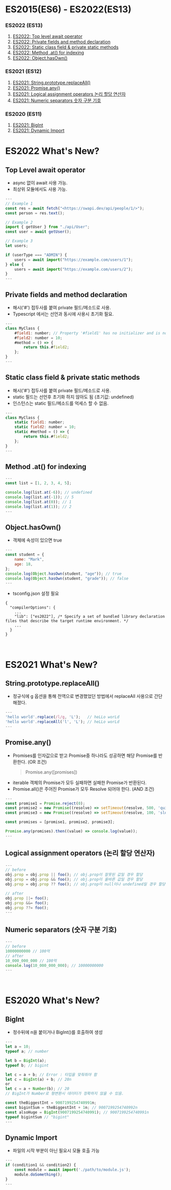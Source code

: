 # ES2015(ES6) - ES2022(ES13)

### ES2022 (ES13)

1. [ES2022: Top level await operator](#Top-Level-await-operator)
2. [ES2022: Private fields and method declaration](#Private-fields-and-method-declaration)
3. [ES2022: Static class field & private static methods](#Static-class-field--private-static-methods)
4. [ES2022: Method .at() for indexing](#Method-at-for-indexing)
5. [ES2022: Object.hasOwn()](#Objecthasown)

### ES2021 (ES12)

1. [ES2021: String.prototype.replaceAll()](#Stringprototypereplaceall)
2. [ES2021: Promise.any()](#Promiseany)
3. [ES2021: Logical assignment operators 논리 할당 연산자](#Logical-assignment-operators-논리-할당-연산자)
4. [ES2021: Numeric separators 숫자 구분 기호](#Numeric-separators-숫자-구분-기호)

### ES2020 (ES11)

1. [ES2021: BigInt](#BigInt)
1. [ES2021: Dynamic Import](#Dynamic-Import)
   <br>

# ES2022 What's New?

## Top Level await operator

-   async 없이 await 사용 가능.
-   최상위 모듈에서도 사용 가능.

```javascript
---
// Example 1
const res = await fetch("<https://swapi.dev/api/people/1/>");
const person = res.text();

// Example 2
import { getUser } from "./api/User";
const user = await getUser();

// Example 3
let users;

if (userType === "ADMIN") {
    users = await import("https://example.com/users/1");
} else {
    users = await import("https://example.com/users/2");
}
---
```

## Private fields and method declaration

-   해시('#') 접두사를 붙여 private 필드/메소드로 사용.
-   Typescript 에서는 선언과 동시에 사용시 초기화 필요.

```javascript
---
class MyClass {
    #field1: number; // Property '#field1' has no initializer and is not definitely assigned in the constructor.
    #field2: number = 10;
    #method = () => {
        return this.#field2;
    };
}
---
```

## Static class field & private static methods

-   해시('#') 접두사를 붙여 private 필드/메소드로 사용.
-   static 필드는 선언후 초기화 하지 않아도 됨 (초기값: undefined)
-   인스턴스는 static 필드/메소드를 억세스 할 수 없음.

```javascript
---
class MyClass {
    static field1: number;
    static field2: number = 10;
    static #method = () => {
        return this.#field2;
    };
}
---
```

## Method .at() for indexing

```javascript
---
const list = [1, 2, 3, 4, 5];

console.log(list.at(-6)); // undefined
console.log(list.at(-1)); // 5
console.log(list.at(0)); // 1
console.log(list.at(1)); // 2
---
```

## Object.hasOwn()

-   객체에 속성이 있으면 true

```javascript
---
const student = {
    name: "Mark",
    age: 18,
};
console.log(Object.hasOwn(student, "age")); // true
console.log(Object.hasOwn(student, "grade")); // false
---
```

-   tsconfig.json 설정 필요

```
{
  "compilerOptions": {
    ...
    "lib": ["es2022"], /* Specify a set of bundled library declaration files that describe the target runtime environment. */
    ...
  }
}
```

<br>

# ES2021 What's New?

## String.prototype.replaceAll()

-   정규식에 g 옵션을 통해 전역으로 변경했었던 방법에서 replaceAll 사용으로 간단해졌다.

```javascript
---
'hello world'.replace(/l/g, 'L');   // heLLo worLd
'hello world'.replaceAll('l', 'L'); // heLLo worLd
---
```

## Promise.any()

-   Promises를 인자값으로 받고 Promise중 하나라도 성공하면 해당 Promise를 반환한다. (OR 조건)
    > Promise.any([promises])
-   iterable 객체의 Promise가 모두 실패하면 실패한 Promise가 반환된다.
-   Promise.all()은 주어진 Promise가 모두 Resolve 되어야 한다. (AND 조건)

```javascript
---
const promise1 = Promise.reject(0);
const promise2 = new Promise((resolve) => setTimeout(resolve, 500, 'quick'));
const promise3 = new Promise((resolve) => setTimeout(resolve, 100, 'slow'));

const promises = [promise1, promise2, promise3];

Promise.any(promises).then((value) => console.log(value));
---
```

## Logical assignment operators (논리 할당 연산자)

```javascript
---
// before
obj.prop = obj.prop || foo(); // obj.prop이 잘못된 값일 경우 할당
obj.prop = obj.prop && foo(); // obj.prop이 올바른 값일 경우 할당
obj.prop = obj.prop ?? foo(); // obj.prop이 null이나 undefined일 경우 할당

// after
obj.prop ||= foo();
obj.prop &&= foo();
obj.prop ??= foo();
---
```

## Numeric separators (숫자 구분 기호)

```javascript
---
// before
10000000000 // 100억
// after
10_000_000_000 // 100억
console.log(10_000_000_000); // 10000000000
---
```

<br>

# ES2020 What's New?

## BigInt

-   정수뒤에 n을 붙이거나 BigInt()를 호출하여 생성

```javascript
---
let a = 10;
typeof a; // number

let b = BigInt(a);
typeof b; // bigint

let c = a + b; // Error : 타입을 맞춰줘야 함
let c = BigInt(a) + b; // 20n
or
let c = a + Number(b); // 20
// BigInt가 Number로 형변환시 데이터가 정확하지 않을 수 있음.

const theBiggestInt = 9007199254740991n;
const bigintSum = theBiggestInt + 1n; // 9007199254740992n
const alsoHuge = BigInt(9007199254740991); // 9007199254740991n
typeof bigintSum // "bigint"
---
```

## Dynamic Import

-   파일의 시작 부분이 아닌 필요시 모듈 호출 가능

```javascript
---
if (condition1 && condition2) {
    const module = await import('./path/to/module.js');
    module.doSomething();
}
---
```
